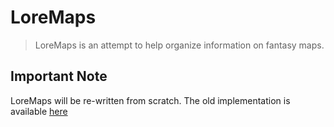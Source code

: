 # LoreMaps

> LoreMaps is an attempt to help organize information on fantasy maps.

## Important Note

LoreMaps will be re-written from scratch. The old implementation is available [here](https://github.com/loremaps/LoreMaps/tree/aspnet-mvc-live)

